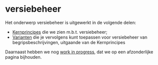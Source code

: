 # versiebeheer

Het onderwerp versiebeheer is uitgewerkt in de volgende delen:

- [Kernprincipes](kernprincipes.md) die we zien m.b.t. versiebeheer;
- [Varianten](varianten.md) die je vervolgens kunt toepassen voor versiebeheer van begripsbeschrijvingen, uitgaande van de Kernprincipes

Daarnaast hebben we nog [work in progress](todo.md), dat we op een afzonderlijke pagina bijhouden.
